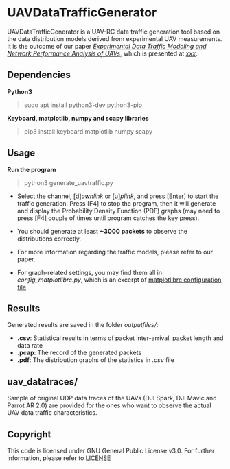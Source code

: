 # UAVDataTrafficGenerator 

UAVDataTrafficGenerator is a UAV-RC data traffic generation tool based on the data distribution models derived from experimental UAV measurements. It is the outcome of our paper *[Experimental Data Traffic Modeling and Network Performance Analysis of UAVs]()*, which is presented at *[xxx]()*. 

## Dependencies
**Python3**
> sudo apt install python3-dev python3-pip

**Keyboard, matplotlib, numpy and scapy libraries**
> pip3 install keyboard matplotlib numpy scapy 

## Usage
**Run the program**
> python3 generate_uavtraffic.py

- Select the channel, [d]*ownlink* or [u]*plink*, and press [Enter] to start the traffic generation. Press [F4] to stop the program, then it will generate and display the Probability Density Function (PDF) graphs (may need to press [F4] couple of times until program catches the key press).  

- You should generate at least **~3000 packets** to observe the distributions correctly.

- For more information regarding the traffic models, please refer to our paper.

- For graph-related settings, you may find them all in *config_matplotlibrc.py*, which is an excerpt of [matplotlibrc configuration file](https://matplotlib.org/3.2.1/tutorials/introductory/customizing.html). 

## Results
Generated results are saved in the folder *outputfiles/*:
- **.csv**: Statistical results in terms of packet inter-arrival, packet length and data rate
- **.pcap**: The record of the generated packets
- **.pdf**: The distribution graphs of the statistics in *.csv* file

## uav_datatraces/
Sample of original UDP data traces of the UAVs (DJI Spark, DJI Mavic and Parrot AR 2.0) are provided for the ones who want to observe the actual UAV data traffic characteristics.

## Copyright
This code is licensed under GNU General Public License v3.0. For further information, please refer to [LICENSE](LICENSE)
